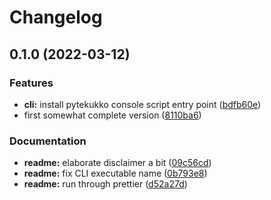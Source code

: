 # Changelog

## 0.1.0 (2022-03-12)


### Features

* **cli:** install pytekukko console script entry point ([bdfb60e](https://www.github.com/scop/pylttoaine/commit/bdfb60eaab9f6429609b942404faa4b616d43e40))
* first somewhat complete version ([8110ba6](https://www.github.com/scop/pylttoaine/commit/8110ba60ff7e2e5b49cd9817dd50576b5814c7b8))


### Documentation

* **readme:** elaborate disclaimer a bit ([09c56cd](https://www.github.com/scop/pylttoaine/commit/09c56cd76cefe45c94e9efcfe41d86674dae815c))
* **readme:** fix CLI executable name ([0b793e8](https://www.github.com/scop/pylttoaine/commit/0b793e800c79be0bd5fa7b75d976731c32fc1f2b))
* **readme:** run through prettier ([d52a27d](https://www.github.com/scop/pylttoaine/commit/d52a27d5c56541b970743f78d48f7700598d1151))
